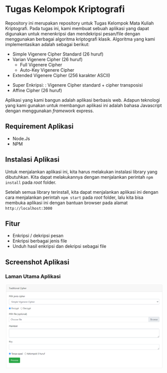 # Tugas Kelompok Kriptografi

Repository ini merupakan repository untuk Tugas Kelompok Mata Kuliah Kriptografi. Pada tugas ini, kami membuat sebuah aplikasi yang dapat digunakan untuk menenkripsi dan mendekripsi pesan/file dengan menggunakan berbagai algoritma kriptografi klasik. Algoritma yang kami implementasikan adalah sebagai berikut:

- Simple Vigenere Cipher Standard (26 huruf)
- Varian Vigenere Cipher (26 huruf)
    - Full Vigenere Cipher
    - Auto-Key Vigenere Cipher
- Extended Vigenere Cipher (256 karakter ASCII)
<!-- - Playfair Cipher (26 karakter) -->
- Super Enkripsi: : Vigenere Cipher standard + cipher transposisi 
- Affine Cipher (26 huruf)
<!-- - Hill Cipher (26 huruf) -->
<!-- - Enigma Cipher (26 huruf) -->

Aplikasi yang kami bangun adalah aplikasi berbasis web. Adapun teknologi yang kami gunakan untuk membangun aplikasi ini adalah bahasa Javascript dengan menggunakan *framework* express.

## Requirement Aplikasi

- Node.Js
- NPM

## Instalasi Aplikasi

Untuk menjalankan aplikasi ini, kita harus melakukan instalasi library yang dibutuhkan. Kita dapat melakukannya dengan menjalankan perintah `npm install` pada *root* folder.

Setelah semua library terinstall, kita dapat menjalankan aplikasi ini dengan cara menjalankan perintah `npm start` pada *root* folder, lalu kita bisa membuka aplikasi ini dengan bantuan browser pada alamat `http://localhost:3000`

## Fitur

- Enkripsi / dekripsi pesan
- Enkripsi berbagai jenis file
- Unduh hasil enkripsi dan dekripsi sebagai file

## Screenshot Aplikasi

### Laman Utama Aplikasi
![home](img/home.PNG)